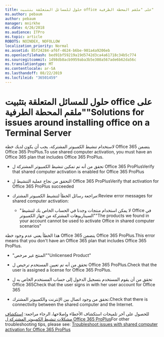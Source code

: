 ```yaml
---
title: حلول للمسائل المتعلقة بتثبيت office على "ملقم المحطة الطرفية"
ms.author: pebaum
author: pebaum
manager: mnirkhe
ms.date: 4/26/2018
ms.audience: ITPro
ms.topic: article
ROBOTS: NOINDEX, NOFOLLOW
localization_priority: Normal
ms.assetid: 85f24284-af6f-4624-b6be-901a4a9206eb
ms.openlocfilehash: bed91bf59219a19d5742d3ca4a61718c34b5c774
ms.sourcegitcommit: 1d98db8acb9959aba3b5e308a567ade6b62da56c
ms.translationtype: MT
ms.contentlocale: ar-SA
ms.lasthandoff: 08/22/2019
ms.locfileid: "36501459"
---
```

# <a name="solutions-for-issues-around-installing-office-on-a-terminal-server"></a><span data-ttu-id="c29a9-102">حلول للمسائل المتعلقة بتثبيت office على "ملقم المحطة الطرفية"</span><span class="sxs-lookup"><span data-stu-id="c29a9-102">Solutions for issues around installing office on a Terminal Server</span></span>

<span data-ttu-id="c29a9-103">لاستخدام تنشيط الكمبيوتر المشتركة، يجب أن يكون لديك خطة Office 365 يتضمن Office 365 ProPlus.</span><span class="sxs-lookup"><span data-stu-id="c29a9-103">To use shared computer activation, you must have an Office 365 plan that includes Office 365 ProPlus.</span></span>
  
- <span data-ttu-id="c29a9-104">تحقق من أنه تم تمكين تنشيط الكمبيوتر المشتركة ل Office 365 ProPlus</span><span class="sxs-lookup"><span data-stu-id="c29a9-104">Verify that shared computer activation is enabled for Office 365 ProPlus</span></span>
    
- <span data-ttu-id="c29a9-105">التحقق من نجاح عملية التنشيط ل Office 365 ProPlus</span><span class="sxs-lookup"><span data-stu-id="c29a9-105">Verify that activation for Office 365 ProPlus succeeded</span></span>
    
- <span data-ttu-id="c29a9-106">مراجعة رسائل الخطأ لتنشيط الكمبيوتر المشترك:</span><span class="sxs-lookup"><span data-stu-id="c29a9-106">Review error messages for shared computer activation:</span></span>
    
  - <span data-ttu-id="c29a9-107">"لا يمكن استخدام منتجات وجدنا في الحساب الخاص بك لتنشيط Office في السيناريوهات المشتركة من جهاز الكمبيوتر"</span><span class="sxs-lookup"><span data-stu-id="c29a9-107">"The products we found in your account cannot be used to activate Office in shared computer scenarios"</span></span>
  
<span data-ttu-id="c29a9-108">هذا الخطأ يعني عدم وجود خطة Office 365 يتضمن Office 365 ProPlus.</span><span class="sxs-lookup"><span data-stu-id="c29a9-108">This error means that you don't have an Office 365 plan that includes Office 365 ProPlus.</span></span>
    
  - <span data-ttu-id="c29a9-109">"المنتج غير مرخص"</span><span class="sxs-lookup"><span data-stu-id="c29a9-109">"Unlicensed Product"</span></span>
    
  - <span data-ttu-id="c29a9-110">تحقق من أنه تم تعيين المستخدم ترخيص ل Office 365 ProPlus.</span><span class="sxs-lookup"><span data-stu-id="c29a9-110">Check that the user is assigned a license for Office 365 ProPlus.</span></span>
    
  - <span data-ttu-id="c29a9-111">تحقق من أن يقوم المستخدم بتسجيل الدخول إلى حساب المستخدم الخاص به ل Office 365</span><span class="sxs-lookup"><span data-stu-id="c29a9-111">Check that the user signs in with her user account for Office 365</span></span>
    
  - <span data-ttu-id="c29a9-112">تحقق من وجود اتصال بين الإنترنت والكمبيوتر المشترك.</span><span class="sxs-lookup"><span data-stu-id="c29a9-112">Check that there is connectivity between the shared computer and the Internet.</span></span>
    
<span data-ttu-id="c29a9-113">للحصول على آخر تلميحات استكشاف الأخطاء وإصلاحها، الرجاء مراجعة: [استكشاف مشكلات تنشيط الكمبيوتر المشتركة ل Office 365 ProPlus](https://docs.microsoft.com/DeployOffice/troubleshoot-issues-with-shared-computer-activation-for-office-365-proplus)</span><span class="sxs-lookup"><span data-stu-id="c29a9-113">For other troubleshooting tips, please see: [Troubleshoot issues with shared computer activation for Office 365 ProPlus](https://docs.microsoft.com/DeployOffice/troubleshoot-issues-with-shared-computer-activation-for-office-365-proplus)</span></span>
  

